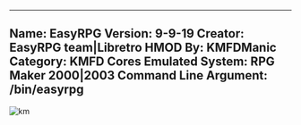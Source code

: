 -----------------------
Name: EasyRPG
Version: 9-9-19
Creator: EasyRPG team|Libretro
HMOD By: KMFDManic
Category: KMFD Cores
Emulated System: RPG Maker 2000|2003
Command Line Argument: /bin/easyrpg
-----------------------
![km](https://i.imgur.com/Bjsdjyo.png)
